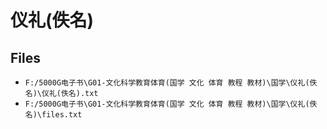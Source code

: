 # 仪礼(佚名)

## Files

- `F:/5000G电子书\G01-文化科学教育体育(国学 文化 体育 教程 教材)\国学\仪礼(佚名)\仪礼(佚名).txt`
- `F:/5000G电子书\G01-文化科学教育体育(国学 文化 体育 教程 教材)\国学\仪礼(佚名)\files.txt`
